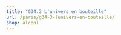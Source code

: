 ```yaml
---
title: "G34.3 L'univers en bouteille"
url: /paris/g34-3-lunivers-en-bouteille/
shop: alcool
---
```

